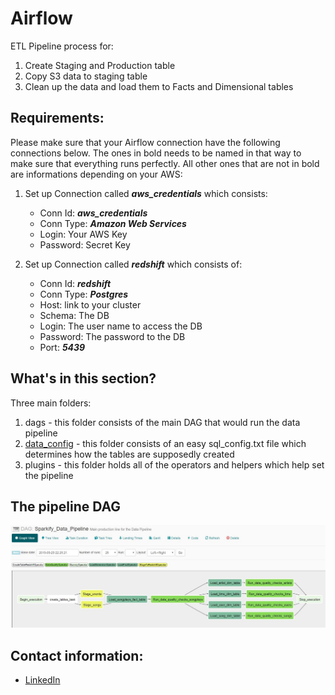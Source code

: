 # Airflow

ETL Pipeline process for:
1. Create Staging and Production table
2. Copy S3 data to staging table
3. Clean up the data and load them to Facts and Dimensional tables


## Requirements:
Please make sure that your Airflow connection have the following connections below. The ones in bold needs to be named in that way to make sure that everything runs perfectly. All other ones that are not in bold are informations depending on your AWS:

1. Set up Connection called _**aws_credentials**_ which consists:
    * Conn Id:    _**aws_credentials**_
    * Conn Type:  _**Amazon Web Services**_
    * Login:      Your AWS Key
    * Password:   Secret Key
    
2. Set up Connection called _**redshift**_ which consists of:
    * Conn Id:    _**redshift**_
    * Conn Type:  _**Postgres**_
    * Host:       link to your cluster
    * Schema:     The DB
    * Login:      The user name to access the DB
    * Password:   The password to the DB
    * Port:       _**5439**_


## What's in this section?

Three main folders:
1. dags - this folder consists of the main DAG that would run the data pipeline
2. [data_config](https://github.com/DAgustinus/Data-Engineering/blob/master/Data%20Pipeline%20-%20Airflow/data_config/sql_config.txt) - this folder consists of an easy sql_config.txt file which determines how the tables are supposedly created
3. plugins - this folder holds all of the operators and helpers which help set the pipeline


## The pipeline DAG
![pipeline](https://github.com/DAgustinus/Data-Engineering/blob/master/Data%20Pipeline%20-%20Airflow/illustrations-non-codes/pipeline_dag.JPG?raw=true)


## Contact information:

- [LinkedIn](https://www.linkedin.com/in/dagustinus/)
